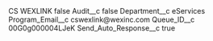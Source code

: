 <?xml version="1.0" encoding="UTF-8"?>
<CustomMetadata xmlns="http://soap.sforce.com/2006/04/metadata" xmlns:xsi="http://www.w3.org/2001/XMLSchema-instance" xmlns:xsd="http://www.w3.org/2001/XMLSchema">
    <label>CS WEXLINK</label>
    <protected>false</protected>
    <values>
        <field>Audit__c</field>
        <value xsi:type="xsd:boolean">false</value>
    </values>
    <values>
        <field>Department__c</field>
        <value xsi:type="xsd:string">eServices</value>
    </values>
    <values>
        <field>Program_Email__c</field>
        <value xsi:type="xsd:string">cswexlink@wexinc.com</value>
    </values>
    <values>
        <field>Queue_ID__c</field>
        <value xsi:type="xsd:string">00G0g000004LJeK</value>
    </values>
    <values>
        <field>Send_Auto_Response__c</field>
        <value xsi:type="xsd:boolean">true</value>
    </values>
</CustomMetadata>
